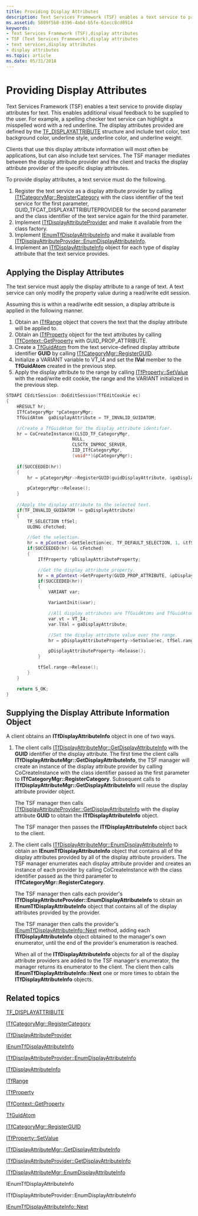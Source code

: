 ```yaml
---
title: Providing Display Attributes
description: Text Services Framework (TSF) enables a text service to provide display attributes for text.
ms.assetid: 5809f5b8-0396-4abd-b5fe-61ecc8cd0914
keywords:
- Text Services Framework (TSF),display attributes
- TSF (Text Services Framework),display attributes
- text services,display attributes
- display attributes
ms.topic: article
ms.date: 05/31/2018
---
```


# Providing Display Attributes

Text Services Framework (TSF) enables a text service to provide display attributes for text. This enables additional visual feedback to be supplied to the user. For example, a spelling checker text service can highlight a misspelled word with a red underline. The display attributes provided are defined by the [TF\_DISPLAYATTRIBUTE](/windows/desktop/api/Msctf/ns-msctf-tf_displayattribute) structure and include text color, text background color, underline style, underline color, and underline weight.

Clients that use this display attribute information will most often be applications, but can also include text services. The TSF manager mediates between the display attribute provider and the client and tracks the display attribute provider of the specific display attributes.

To provide display attributes, a text service must do the following.

1.  Register the text service as a display attribute provider by calling [ITfCategoryMgr::RegisterCategory](/windows/desktop/api/Msctf/nf-msctf-itfcategorymgr-registercategory) with the class identifier of the text service for the first parameter, GUID\_TFCAT\_DISPLAYATTRIBUTEPROVIDER for the second parameter and the class identifier of the text service again for the third parameter.
2.  Implement [ITfDisplayAttributeProvider](/windows/desktop/api/Msctf/nn-msctf-itfdisplayattributeprovider) and make it available from the class factory.
3.  Implement [IEnumTfDisplayAttributeInfo](/windows/desktop/api/Msctf/nn-msctf-ienumtfdisplayattributeinfo) and make it available from [ITfDisplayAttributeProvider::EnumDisplayAttributeInfo](/windows/desktop/api/Msctf/nf-msctf-itfdisplayattributeprovider-enumdisplayattributeinfo).
4.  Implement an [ITfDisplayAttributeInfo](/windows/desktop/api/Msctf/nn-msctf-itfdisplayattributeinfo) object for each type of display attribute that the text service provides.

## Applying the Display Attributes

The text service must apply the display attribute to a range of text. A text service can only modify the property value during a read/write edit session.

Assuming this is within a read/write edit session, a display attribute is applied in the following manner.

1.  Obtain an [ITfRange](/windows/desktop/api/Msctf/nn-msctf-itfrange) object that covers the text that the display attribute will be applied to.
2.  Obtain an [ITfProperty](/windows/desktop/api/Msctf/nn-msctf-itfproperty) object for the text attributes by calling [ITfContext::GetProperty](/windows/desktop/api/Msctf/nf-msctf-itfcontext-getproperty) with GUID\_PROP\_ATTRIBUTE.
3.  Create a [TfGuidAtom](tfguidatom.md) from the text service-defined display attribute identifier **GUID** by calling [ITfCategoryMgr::RegisterGUID](/windows/desktop/api/Msctf/nf-msctf-itfcategorymgr-registerguid).
4.  Initialize a VARIANT variable to VT\_I4 and set the **lVal** member to the **TfGuidAtom** created in the previous step.
5.  Apply the display attribute to the range by calling [ITfProperty::SetValue](/windows/desktop/api/Msctf/nf-msctf-itfproperty-setvalue) with the read/write edit cookie, the range and the VARIANT initialized in the previous step.


```C++
STDAPI CEditSession::DoEditSession(TfEditCookie ec)
{
    HRESULT hr;
    ITfCategoryMgr *pCategoryMgr;
    TfGuidAtom  gaDisplayAttribute = TF_INVALID_GUIDATOM;

    //Create a TfGuidAtom for the display attribute identifier. 
    hr = CoCreateInstance(CLSID_TF_CategoryMgr,
                         NULL, 
                         CLSCTX_INPROC_SERVER, 
                         IID_ITfCategoryMgr, 
                         (void**)&pCategoryMgr);
    
    if(SUCCEEDED(hr))
    {
        hr = pCategoryMgr->RegisterGUID(guidDisplayAttribute, &gaDisplayAttribute);

        pCategoryMgr->Release();
    }
    
    //Apply the display attribute to the selected text. 
    if(TF_INVALID_GUIDATOM != gaDisplayAttribute)
    {
        TF_SELECTION tfSel;
        ULONG cFetched;

        //Get the selection. 
        hr = m_pContext->GetSelection(ec, TF_DEFAULT_SELECTION, 1, &tfSel, &cFetched);
        if(SUCCEEDED(hr) && cFetched)
        {
            ITfProperty *pDisplayAttributeProperty;

            //Get the display attribute property. 
            hr = m_pContext->GetProperty(GUID_PROP_ATTRIBUTE, &pDisplayAttributeProperty);
            if(SUCCEEDED(hr))
            {
                VARIANT var;

                VariantInit(&var);

                //All display attributes are TfGuidAtoms and TfGuidAtoms are VT_I4. 
                var.vt = VT_I4; 
                var.lVal = gaDisplayAttribute;

                //Set the display attribute value over the range. 
                hr = pDisplayAttributeProperty->SetValue(ec, tfSel.range, &var);

                pDisplayAttributeProperty->Release();
            }

            tfSel.range->Release();
        }
    }

    return S_OK;
}
```



## Supplying the Display Attribute Information Object

A client obtains an **ITfDisplayAttributeInfo** object in one of two ways.

1.  The client calls [ITfDisplayAttributeMgr::GetDisplayAttributeInfo](/windows/desktop/api/Msctf/nf-msctf-itfdisplayattributemgr-getdisplayattributeinfo) with the **GUID** identifier of the display attribute. The first time the client calls **ITfDisplayAttributeMgr::GetDisplayAttributeInfo**, the TSF manager will create an instance of the display attribute provider by calling CoCreateInstance with the class identifier passed as the first parameter to **ITfCategoryMgr::RegisterCategory**. Subsequent calls to **ITfDisplayAttributeMgr::GetDisplayAttributeInfo** will reuse the display attribute provider object.

    The TSF manager then calls [ITfDisplayAttributeProvider::GetDisplayAttributeInfo](/windows/desktop/api/Msctf/nf-msctf-itfdisplayattributeprovider-getdisplayattributeinfo) with the display attribute **GUID** to obtain the **ITfDisplayAttributeInfo** object.

    The TSF manager then passes the **ITfDisplayAttributeInfo** object back to the client.

2.  The client calls [ITfDisplayAttributeMgr::EnumDisplayAttributeInfo](/windows/desktop/api/Msctf/nf-msctf-itfdisplayattributemgr-enumdisplayattributeinfo) to obtain an **IEnumTfDisplayAttributeInfo** object that contains all of the display attributes provided by all of the display attribute providers. The TSF manager enumerates each display attribute provider and creates an instance of each provider by calling CoCreateInstance with the class identifier passed as the third parameter to **ITfCategoryMgr::RegisterCategory**.

    The TSF manager then calls each provider's **ITfDisplayAttributeProvider::EnumDisplayAttributeInfo** to obtain an **IEnumTfDisplayAttributeInfo** object that contains all of the display attributes provided by the provider.

    The TSF manager then calls the provider's [IEnumTfDisplayAttributeInfo::Next](/windows/desktop/api/Msctf/nf-msctf-ienumtfdisplayattributeinfo-next) method, adding each **ITfDisplayAttributeInfo** object obtained to the manager's own enumerator, until the end of the provider's enumeration is reached.

    When all of the **ITfDisplayAttributeInfo** objects for all of the display attribute providers are added to the TSF manager's enumerator, the manager returns its enumerator to the client. The client then calls **IEnumTfDisplayAttributeInfo::Next** one or more times to obtain the **ITfDisplayAttributeInfo** objects.

## Related topics

<dl> <dt>

[TF\_DISPLAYATTRIBUTE](/windows/desktop/api/Msctf/ns-msctf-tf_displayattribute)
</dt> <dt>

[ITfCategoryMgr::RegisterCategory](/windows/desktop/api/Msctf/nf-msctf-itfcategorymgr-registercategory)
</dt> <dt>

[ITfDisplayAttributeProvider](/windows/desktop/api/Msctf/nn-msctf-itfdisplayattributeprovider)
</dt> <dt>

[IEnumTfDisplayAttributeInfo](/windows/desktop/api/Msctf/nn-msctf-ienumtfdisplayattributeinfo)
</dt> <dt>

[ITfDisplayAttributeProvider::EnumDisplayAttributeInfo](/windows/desktop/api/Msctf/nf-msctf-itfdisplayattributeprovider-enumdisplayattributeinfo)
</dt> <dt>

[ITfDisplayAttributeInfo](/windows/desktop/api/Msctf/nn-msctf-itfdisplayattributeinfo)
</dt> <dt>

[ITfRange](/windows/desktop/api/Msctf/nn-msctf-itfrange)
</dt> <dt>

[ITfProperty](/windows/desktop/api/Msctf/nn-msctf-itfproperty)
</dt> <dt>

[ITfContext::GetProperty](/windows/desktop/api/Msctf/nf-msctf-itfcontext-getproperty)
</dt> <dt>

[TfGuidAtom](tfguidatom.md)
</dt> <dt>

[ITfCategoryMgr::RegisterGUID](/windows/desktop/api/Msctf/nf-msctf-itfcategorymgr-registerguid)
</dt> <dt>

[ITfProperty::SetValue](/windows/desktop/api/Msctf/nf-msctf-itfproperty-setvalue)
</dt> <dt>

[ITfDisplayAttributeMgr::GetDisplayAttributeInfo](/windows/desktop/api/Msctf/nf-msctf-itfdisplayattributemgr-getdisplayattributeinfo)
</dt> <dt>

[ITfDisplayAttributeProvider::GetDisplayAttributeInfo](/windows/desktop/api/Msctf/nf-msctf-itfdisplayattributeprovider-getdisplayattributeinfo)
</dt> <dt>

[ITfDisplayAttributeMgr::EnumDisplayAttributeInfo](/windows/desktop/api/Msctf/nf-msctf-itfdisplayattributemgr-enumdisplayattributeinfo)
</dt> <dt>

 IEnumTfDisplayAttributeInfo 
</dt> <dt>

 ITfDisplayAttributeProvider::EnumDisplayAttributeInfo 
</dt> <dt>

[IEnumTfDisplayAttributeInfo::Next](/windows/desktop/api/Msctf/nf-msctf-ienumtfdisplayattributeinfo-next)
</dt> </dl>

 

 




